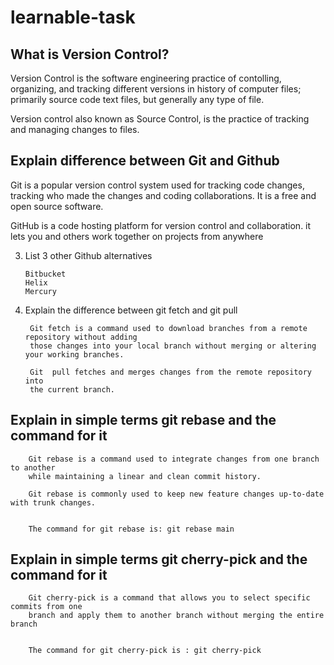 # learnable-task

## What is Version Control? 
Version Control is the software engineering practice of contolling, organizing, and tracking different versions in history of computer files; primarily source code text files, but generally any type of file.

Version control also known as Source Control, is the practice of tracking and managing changes to files. 

## Explain difference between Git and Github

 Git is a popular version control system used for tracking code changes, tracking who made the changes
        and coding collaborations. It is a free and open source software. 


  GitHub is a code hosting platform for version control and collaboration. it lets you and others work 
        together on projects from anywhere


3)  List 3 other Github alternatives

        Bitbucket
        Helix
        Mercury


4) Explain the difference between git fetch and git pull


        Git fetch is a command used to download branches from a remote repository without adding 
        those changes into your local branch without merging or altering your working branches.

        Git  pull fetches and merges changes from the remote repository into
        the current branch.



## Explain in simple terms git rebase and the command for it

        Git rebase is a command used to integrate changes from one branch to another
        while maintaining a linear and clean commit history. 

        Git rebase is commonly used to keep new feature changes up-to-date with trunk changes.  


        The command for git rebase is: git rebase main

## Explain in simple terms git cherry-pick and the command for it

        Git cherry-pick is a command that allows you to select specific commits from one 
        branch and apply them to another branch without merging the entire branch


        The command for git cherry-pick is : git cherry-pick 